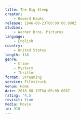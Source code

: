 ```yaml
---
title: The Big Sleep
creator:
    - Howard Hawks
release: 1946-08-23T00:00:00.000Z
studios:
    - Warner Bros. Pictures
language:
    - English
country:
    - United States
length: 116
genre:
    - Crime
    - Mystery
    - Thriller
format: Streaming
service: Filmstruck
venue: Home
date: 2018-08-19T04:00:00.000Z
rating: '4.5'
revisit: true
media: Movie
id: 910
---
```



